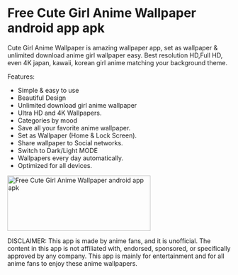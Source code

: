 # Free Cute Girl Anime Wallpaper android app apk

Cute Girl Anime Wallpaper is amazing wallpaper app, set as wallpaper & unlimited download anime girl wallpaper easy. Best resolution HD,Full HD, even 4K japan, kawaii, korean girl anime matching your background theme.

Features:
- Simple & easy to use
- Beautiful Design
- Unlimited download girl anime wallpaper
- Ultra HD and 4K Wallpapers.
- Categories by mood
- Save all your favorite anime wallpaper.
- Set as Wallpaper (Home & Lock Screen).
- Share wallpaper to Social networks.
- Switch to Dark/Light MODE
- Wallpapers every day automatically.
- Optimized for all devices.

<a href="https://play.google.com/store/apps/details?id=com.cutegirl.animewallpaper" target="_blank"><img alt="Free Cute Girl Anime Wallpaper android app apk" src="https://i.ibb.co/nnQBHcj/google-play-badge.png" width="323" height="125"></a>

DISCLAIMER:
This app is made by anime fans, and it is unofficial. The content in this app is not affiliated with, endorsed, sponsored, or specifically approved by any company. This app is mainly for entertainment and for all anime fans to enjoy these anime wallpapers.
